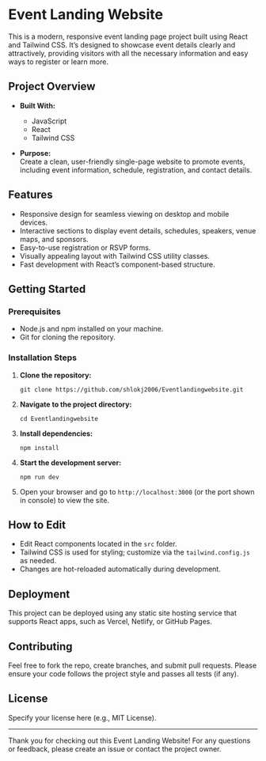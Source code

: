 
# Event Landing Website

This is a modern, responsive event landing page project built using React and Tailwind CSS. It’s designed to showcase event details clearly and attractively, providing visitors with all the necessary information and easy ways to register or learn more.

## Project Overview

- **Built With:**  
  - JavaScript  
  - React  
  - Tailwind CSS  

- **Purpose:**  
  Create a clean, user-friendly single-page website to promote events, including event information, schedule, registration, and contact details.

## Features

- Responsive design for seamless viewing on desktop and mobile devices.
- Interactive sections to display event details, schedules, speakers, venue maps, and sponsors.
- Easy-to-use registration or RSVP forms.
- Visually appealing layout with Tailwind CSS utility classes.
- Fast development with React’s component-based structure.

## Getting Started

### Prerequisites

- Node.js and npm installed on your machine.
- Git for cloning the repository.

### Installation Steps

1. **Clone the repository:**  
   ```
   git clone https://github.com/shlokj2006/Eventlandingwebsite.git
   ```

2. **Navigate to the project directory:**  
   ```
   cd Eventlandingwebsite
   ```

3. **Install dependencies:**  
   ```
   npm install
   ```

4. **Start the development server:**  
   ```
   npm run dev
   ```

5. Open your browser and go to `http://localhost:3000` (or the port shown in console) to view the site.

## How to Edit

- Edit React components located in the `src` folder.
- Tailwind CSS is used for styling; customize via the `tailwind.config.js` as needed.
- Changes are hot-reloaded automatically during development.

## Deployment

This project can be deployed using any static site hosting service that supports React apps, such as Vercel, Netlify, or GitHub Pages.



## Contributing

Feel free to fork the repo, create branches, and submit pull requests. Please ensure your code follows the project style and passes all tests (if any).

## License

Specify your license here (e.g., MIT License).

---

Thank you for checking out this Event Landing Website! For any questions or feedback, please create an issue or contact the project owner.
```
